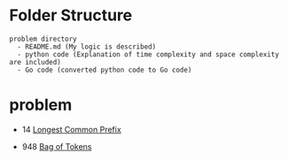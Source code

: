 # Folder Structure

```
problem directory
  - README.md (My logic is described)
  - python code (Explanation of time complexity and space complexity are included)
  - Go code (converted python code to Go code)
```
# problem

- 14 [Longest Common Prefix](./LongestCommonPrefix(14)/)

- 948 [Bag of Tokens](./BagofTokens(948)/)
